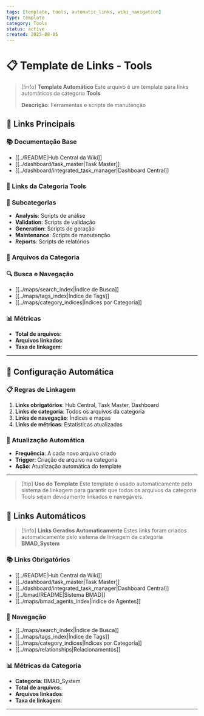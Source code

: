 ```yaml
---
tags: [template, tools, automatic_links, wiki_navigation]
type: template
category: Tools
status: active
created: 2025-08-05
---
```


# 📋 **Template de Links - Tools**

> [!info] **Template Automático**
> Este arquivo é um template para links automáticos da categoria **Tools**
> 
> **Descrição**: Ferramentas e scripts de manutenção

## 🎯 **Links Principais**

### **📚 Documentação Base**
- [[../README|Hub Central da Wiki]]
- [[../dashboard/task_master|Task Master]]
- [[../dashboard/integrated_task_manager|Dashboard Central]]

### **🔗 Links da Categoria Tools**

### **📂 Subcategorias**

- **Analysis**: Scripts de análise
- **Validation**: Scripts de validação
- **Generation**: Scripts de geração
- **Maintenance**: Scripts de manutenção
- **Reports**: Scripts de relatórios

### **📄 Arquivos da Categoria**
<!-- Lista automática de arquivos será inserida aqui -->

### **🔍 Busca e Navegação**
- [[../maps/search_index|Índice de Busca]]
- [[../maps/tags_index|Índice de Tags]]
- [[../maps/category_indices|Índices por Categoria]]

### **📊 Métricas**
- **Total de arquivos**: <!-- Contador automático -->
- **Arquivos linkados**: <!-- Contador automático -->
- **Taxa de linkagem**: <!-- Percentual automático -->

---

## 🔧 **Configuração Automática**

### **📋 Regras de Linkagem**
1. **Links obrigatórios**: Hub Central, Task Master, Dashboard
2. **Links de categoria**: Todos os arquivos da categoria
3. **Links de navegação**: Índices e mapas
4. **Links de métricas**: Estatísticas atualizadas

### **🔄 Atualização Automática**
- **Frequência**: A cada novo arquivo criado
- **Trigger**: Criação de arquivo na categoria
- **Ação**: Atualização automática do template

---

> [!tip] **Uso do Template**
> Este template é usado automaticamente pelo sistema de linkagem
> para garantir que todos os arquivos da categoria Tools
> sejam devidamente linkados e navegáveis.


## 🔗 **Links Automáticos**

> [!info] **Links Gerados Automaticamente**
> Estes links foram criados automaticamente pelo sistema de linkagem da categoria **BMAD_System**

### **📚 Links Obrigatórios**
- [[../README|Hub Central da Wiki]]
- [[../dashboard/task_master|Task Master]]
- [[../dashboard/integrated_task_manager|Dashboard Central]]
- [[../bmad/README|Sistema BMAD]]
- [[../maps/bmad_agents_index|Índice de Agentes]]

### **🧭 Navegação**
- [[../maps/search_index|Índice de Busca]]
- [[../maps/tags_index|Índice de Tags]]
- [[../maps/category_indices|Índices por Categoria]]
- [[../maps/relationships|Relacionamentos]]

### **📊 Métricas da Categoria**
- **Categoria**: BMAD_System
- **Total de arquivos**: <!-- Contador automático -->
- **Arquivos linkados**: <!-- Contador automático -->
- **Taxa de linkagem**: <!-- Percentual automático -->

---

